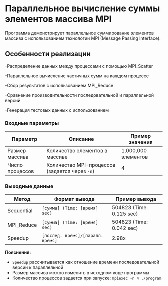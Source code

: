 # Параллельное вычисление суммы элементов массива MPI
Программа демонстрирует параллельное суммирование элементов массива с использованием технологии MPI (Message Passing Interface).

## Особенности реализации
-Распределение данных между процессами с помощью MPI_Scatter

-Параллельное вычисление частичных сумм на каждом процессе

-Сбор результатов с использованием MPI_Reduce

-Сравнение производительности последовательной и параллельной версий

-Генерация тестовых данных с использованием <random>
### Входные параметры

| Параметр         | Описание                                   | Пример значения         |
|------------------|--------------------------------------------|-------------------------|
| Размер массива   | Количество элементов в массиве             | 1,000,000 элементов     |
| Число процессов  | Количество MPI-процессов (задается через `-n`) | 4                      |

### Выходные данные

| Метод        | Формат вывода                     | Пример вывода               |
|--------------|-----------------------------------|-----------------------------|
| Sequential   | `[сумма] (Time: [время] sec)`     | 504823 (Time: 0.125 sec)    |
| MPI_Reduce   | `[сумма] (Time: [время] sec)`     | 504823 (Time: 0.042 sec)    |
| Speedup      | `[послед. время]/[паралл. время]` | 2.98x                      |

**Пояснения:**
- `Speedup` рассчитывается как отношение времени последовательной версии к параллельной
- Размер массива можно изменить в исходном коде программы
- Количество процессов задается при запуске: `mpiexec -n 4 ./program`
